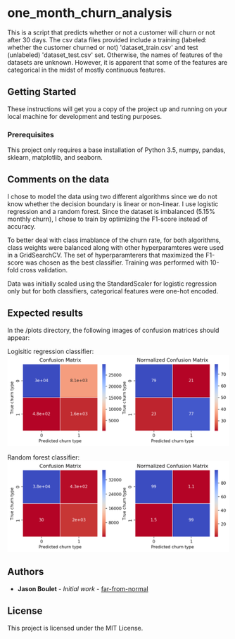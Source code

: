 # one_month_churn_analysis

This is a script that predicts whether or not a customer will churn or not after 30 days. The csv data files provided include a training (labeled: whether the customer churned or not) 'dataset_train.csv' and test (unlabeled) 'dataset_test.csv' set. Otherwise, the names of features of the datasets are unknown. However, it is apparent that some of the features are categorical in the midst of mostly continuous features.

## Getting Started

These instructions will get you a copy of the project up and running on your local machine for development and testing purposes.

### Prerequisites

This project only requires a base installation of Python 3.5, numpy, pandas, sklearn, matplotlib, and seaborn.

## Comments on the data

I chose to model the data using two different algorithms since we do not know whether the decision boundary is linear or non-linear. I use logistic regression and a random forest. Since the dataset is imbalanced (5.15% monthly churn), I chose to train by optimizing the F1-score instead of accuracy. 

To better deal with class imablance of the churn rate, for both algorithms, class weights were balanced along with other hyperparamteres were used in a GridSearchCV. The set of hyperparamterers that maximized the F1-score was chosen as the best classifier. Training was performed with 10-fold cross validation.

Data was initially scaled using the StandardScaler for logistic regression only but for both classifiers, categorical features were one-hot encoded. 

## Expected results

In the /plots directory, the following images of confusion matrices should appear:

Logisitic regression classifier:
![img1](plots/logistic_regression_confusion_matrix.png)

Random forest classifier:
![img2](plots/random_forest_confusion_matrix.png)


## Authors

* **Jason Boulet** - *Initial work* - [far-from-normal](https://github.com/far-from-normal)


## License

This project is licensed under the MIT License.